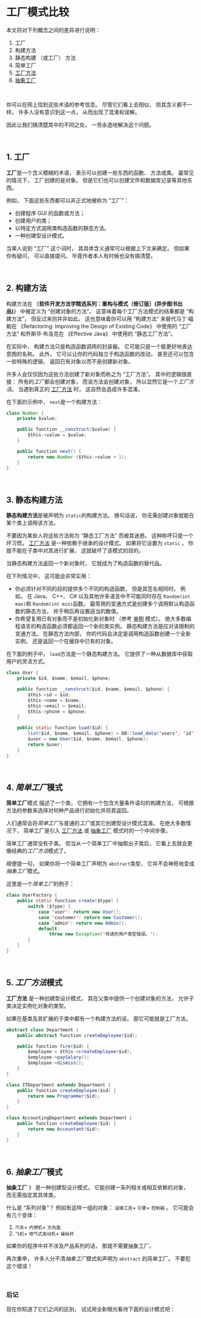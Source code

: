 # 工厂模式比较

本文将对下列概念之间的差异进行说明：

1. 工厂
2. 构建方法
3. 静态构建 （或工厂） 方法
4. 简单工厂
5. [工厂方法](design-patterns-factory-method-pattern.md)
6. [抽象工厂](design-patterns-abstract-factory.md)

&nbsp;

你可以在网上找到这些术语的参考信息。 尽管它们看上去相似， 但其含义都不一样。 许多人没有意识到这一点， 从而出现了混淆和误解。

因此让我们搞清楚其中的不同之处， 一劳永逸地解决这个问题。

&nbsp;

## 1. 工厂

**工厂**是一个含义模糊的术语， 表示可以创建一些东西的函数、 方法或类。 最常见的情况下， 工厂创建的是对象。 但是它们也可以创建文件和数据库记录等其他东西。

例如， 下面这些东西都可以非正式地被称为 “工厂”：

- 创建程序 GUI 的函数或方法；
- 创建用户的类；
- 以特定方式调用类构造函数的静态方法。
- 一种创建型设计模式。

当某人说到 “工厂” 这个词时， 其具体含义通常可以根据上下文来确定。 但如果你有疑问， 可以直接提问。 毕竟作者本人有时候也没有搞清楚。

&nbsp;

## 2. 构建方法

构建方法在 《**软件开发方法学精选系列：重构与模式（修订版）(异步图书出品)**》 中被定义为 “创建对象的方法”。 这意味着每个工厂方法模式的结果都是 “构建方法”， 但反过来则并非如此。 这也意味着你可以用 “构建方法” 来替代马丁·福勒在 《Refactoring: Improving the Design of Existing Code》 中使用的 “工厂方法” 和乔斯华·布洛克在 《Effective Java》 中使用的 “静态工厂方法”。

在实际中， 构建方法只是构造函数调用的封装器。 它可能只是一个能更好地表达意图的名称。 此外， 它可以让你的代码独立于构造函数的改动， 甚至还可以包含一些特殊的逻辑， 返回已有对象以而不是创建新对象。

许多人会仅仅因为这些方法创建了新对象而称之为 “工厂方法”。 其中的逻辑很直接： 所有的*工厂*都会创建对象， 而该方法会创建对象， 所以显然它是一个*工厂方法*。 当遇到真正的 [工厂方法](design-patterns-factory-method-pattern.md) 时， 这自然会造成许多混淆。

在下面的示例中，  `next`是一个构建方法：

```java
class Number {
    private $value;

    public function __construct($value) {
        $this->value = $value;
    }

    public function next() {
        return new Number ($this->value + 1);
    }
}
```

&nbsp;

## 3. 静态构建方法

**静态构建方法**是被声明为 `static`的构建方法。 换句话说， 你无需创建对象就能在某个类上调用该方法。

不要因为某些人将这些方法称为 “静态工厂方法” 而被其迷惑。 这种称呼只是一个坏习惯。 [工厂方法](design-patterns-factory-method-pattern.md) 是一种依赖于继承的设计模式。 如果将它设置为 `static` ， 你就不能在子类中对其进行扩展， 这就破坏了该模式的目的。

当静态构建方法返回一个新对象时， 它就成为了构造函数的替代品。

在下列情况中， 这可能会非常实用：

- 你必须针对不同的目的提供多个不同的构造函数， 但是其签名相同时。 例如， 在 Java、 C++、 C# 以及其他许多语言中不可能同时存在 `Random­(int max)`和 `Random­(int min)`函数。 最常用的变通方式是创建多个调用默认构造函数的静态方法， 并于稍后再设置适当的数值。
- 你希望复用已有对象而不是初始化新对象时 （参考 [单例](design-patterns-singleton.md) 模式）。 绝大多数编程语言的构造函数必须都返回一个新的类实例。 静态构建方法是应对该限制的变通方法。 在静态方法内部， 你的代码会决定是调用构造函数创建一个全新实例， 还是返回一个在缓存中已有的对象。

在下面的例子中，  `load`方法是一个静态构建方法。 它提供了一种从数据库中获取用户的灵活方式。

```java
class User {
    private $id, $name, $email, $phone;

    public function __construct($id, $name, $email, $phone) {
        $this->id = $id;
        $this->name = $name;
        $this->email = $email;
        $this->phone = $phone;
    }

    public static function load($id) {
        list($id, $name, $email, $phone) = DB::load_data('users', 'id', 'name', 'email', 'phone');
        $user = new User($id, $name, $email, $phone);
        return $user;
    }
}
```

&nbsp;

## 4. *简单工厂*模式

**简单工厂**模式 描述了一个类， 它拥有一个包含大量条件语句的构建方法， 可根据方法的参数来选择对何种产品进行初始化并将其返回。

人们通常会将*简单工厂*与普通的*工厂*或其它创建型设计模式混淆。 在绝大多数情况下， 简单工厂是引入 [工厂方法](design-patterns-factory-method-pattern.md) 或 [抽象工厂](design-patterns-abstract-factory.md) 模式时的一个中间步骤。

简单工厂通常没有子类。 但当从一个简单工厂中抽取出子类后， 它看上去就会更像经典的*工厂方法*模式了。

顺便提一句， 如果你将一个简单工厂声明为 `abstract`类型， 它并不会神奇地变成*抽象工厂*模式。

这里是一个*简单工厂*的例子：

```java
class UserFactory {
    public static function create($type) {
        switch ($type) {
            case 'user': return new User();
            case 'customer': return new Customer();
            case 'admin': return new Admin();
            default:
                throw new Exception('传递的用户类型错误。');
        }
    }
}
```

&nbsp;

## 5. *工厂方法*模式

**工厂方法** 是一种创建型设计模式， 其在父类中提供一个创建对象的方法， 允许子类决定实例化对象的类型。

如果在基类及其扩展的子类中都有一个构建方法的话， 那它可能就是工厂方法。

```java
abstract class Department {
    public abstract function createEmployee($id);

    public function fire($id) {
        $employee = $this->createEmployee($id);
        $employee->paySalary();
        $employee->dismiss();
    }
}

class ITDepartment extends Department {
    public function createEmployee($id) {
        return new Programmer($id);
    }
}

class AccountingDepartment extends Department {
    public function createEmployee($id) {
        return new Accountant($id);
    }
}
```

&nbsp;

## 6. *抽象工厂*模式

**抽象工厂** 》 是一种创建型设计模式， 它能创建一系列相关或相互依赖的对象， 而无需指定其具体类。

什么是 “系列对象”？ 例如有这样一组的对象：  `运输工具`+ `引擎`+ `控制器` 。 它可能会有几个变体：

1.  `汽车`+ `内燃机`+ `方向盘`
2.  `飞机`+ `喷气式发动机`+ `操纵杆`

如果你的程序中并不涉及产品系列的话， 那就不需要抽象工厂。

再次重申， 许多人分不清*抽象工厂*模式和声明为 `abstract` 的简单工厂。 不要犯这个错误！

&nbsp;

### 后记

现在你知道了它们之间的区别， 试试用全新眼光看待下面的设计模式吧：